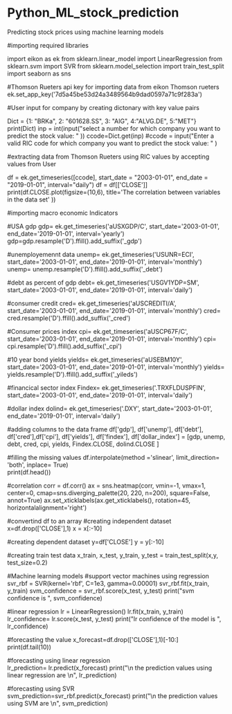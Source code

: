 # Python_ML_stock_prediction
Predicting stock prices using machine learning models

#importing required libraries

import eikon as ek
from sklearn.linear_model import LinearRegression
from sklearn.svm import SVR
from sklearn.model_selection import train_test_split
import seaborn as sns

#Thomson Rueters api key for importing data from eikon Thomson rueters
ek.set_app_key('7d5a45be53d24a3489564b9dad0597a71c9f283a')

#User input for company by creating dictonary with key value pairs

Dict = {1: "BRKa", 2: "601628.SS", 3: "AIG", 4:"ALVG.DE", 5:"MET"} 
print(Dict)
inp = int(input("select a number for which company you want to predict the stock value: " ))
ccode=Dict.get(inp)
#ccode = input("Enter a valid RIC code for which company you want to predict the stock value: " )

#extracting data from Thomson Rueters using RIC values by accepting values from User 

df = ek.get_timeseries([ccode], start_date = "2003-01-01", end_date = "2019-01-01", interval="daily")
df =  df[['CLOSE']]
print(df.CLOSE.plot(figsize=(10,6), title='The correlation between variables in the data set' ))

#importing macro economic Indicators

#USA gdp
gdp= ek.get_timeseries('aUSXGDP/C', start_date='2003-01-01', end_date='2019-01-01', interval='yearly')
gdp=gdp.resample('D').ffill().add_suffix('_gdp')

#unemployemennt data
unemp= ek.get_timeseries('USUNR=ECI', start_date='2003-01-01', end_date='2019-01-01', interval='monthly')
unemp= unemp.resample('D').ffill().add_suffix('_debt')

#debt as percent of gdp
debt= ek.get_timeseries('USGV1YDP=SM', start_date='2003-01-01', end_date='2019-01-01', interval='daily')

#consumer credit
cred= ek.get_timeseries('aUSCREDITI/A', start_date='2003-01-01', end_date='2019-01-01', interval='monthly')
cred= cred.resample('D').ffill().add_suffix('_cred')

#Consumer prices index
cpi= ek.get_timeseries('aUSCP67F/C', start_date='2003-01-01', end_date='2019-01-01', interval='monthly')
cpi= cpi.resample('D').ffill().add_suffix('_cpi')

#10 year bond yields
yields= ek.get_timeseries('aUSEBM10Y', start_date='2003-01-01', end_date='2019-01-01', interval='monthly')
yields= yields.resample('D').ffill().add_suffix('_yileds')

#financical sector index
Findex= ek.get_timeseries('.TRXFLDUSPFIN', start_date='2003-01-01', end_date='2019-01-01', interval='daily')

#dollar index
dolind= ek.get_timeseries('.DXY', start_date='2003-01-01', end_date='2019-01-01', interval='daily')

#adding columns to the data frame 
df['gdp'], df['unemp'], df['debt'], df['cred'],df['cpi'], df['yields'], df['findex'], df['dollar_index'] = [gdp, unemp, debt, cred, cpi, yields, Findex.CLOSE, dolind.CLOSE ]     

#filling the missing values
df.interpolate(method ='slinear', limit_direction= 'both', inplace= True)   
print(df.head())


#correlation
corr = df.corr()
ax = sns.heatmap(corr, vmin=-1, vmax=1, center=0, cmap=sns.diverging_palette(20, 220, n=200), square=False, annot=True)
ax.set_xticklabels(ax.get_xticklabels(), rotation=45, horizontalalignment='right')  

#convertind df to an array
#creating independent dataset
x=df.drop(['CLOSE'],1)
x = x[:-10]

#creating dependent dataset
y=df['CLOSE']
y = y[:-10]

#creating train test data
x_train, x_test, y_train, y_test = train_test_split(x,y, test_size=0.2)

#Machine learning models
#support vector machines using regression
svr_rbf = SVR(kernel='rbf', C=1e3, gamma=0.00001)
svr_rbf.fit(x_train, y_train)
svm_confidence = svr_rbf.score(x_test, y_test)
print("svm confidence is ", svm_confidence)

#linear regression
lr = LinearRegression()
lr.fit(x_train, y_train)
lr_confidence= lr.score(x_test, y_test)
print("lr confidence of the model is ", lr_confidence)

#forecasting the value
x_forecast=df.drop(['CLOSE'],1)[-10:]     
print(df.tail(10))

#forecasting using linear regression     
lr_prediction= lr.predict(x_forecast)
print("\n the prediction values using linear regression are \n", lr_prediction)

#forecasting using SVR      
svm_prediction=svr_rbf.predict(x_forecast)
print("\n the prediction values using SVM are \n", svm_prediction)
